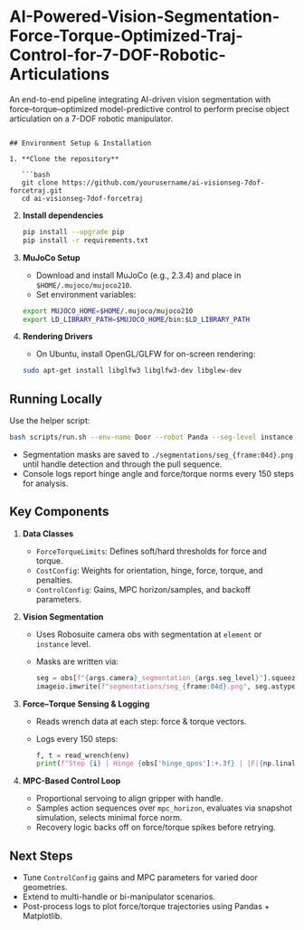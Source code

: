 # AI-Powered-Vision-Segmentation-Force-Torque-Optimized-Traj-Control-for-7-DOF-Robotic-Articulations

An end-to-end pipeline integrating AI-driven vision segmentation with force–torque–optimized model-predictive control to perform precise object articulation on a 7-DOF robotic manipulator.

```

## Environment Setup & Installation

1. **Clone the repository**

   ```bash
   git clone https://github.com/yourusername/ai-visionseg-7dof-forcetraj.git
   cd ai-visionseg-7dof-forcetraj
   ```

2. **Install dependencies**

   ```bash
   pip install --upgrade pip
   pip install -r requirements.txt
   ```

3. **MuJoCo Setup**

   * Download and install MuJoCo (e.g., 2.3.4) and place in `$HOME/.mujoco/mujoco210`.
   * Set environment variables:

   ```bash
   export MUJOCO_HOME=$HOME/.mujoco/mujoco210
   export LD_LIBRARY_PATH=$MUJOCO_HOME/bin:$LD_LIBRARY_PATH
   ```

4. **Rendering Drivers**

   * On Ubuntu, install OpenGL/GLFW for on-screen rendering:

   ```bash
   sudo apt-get install libglfw3 libglfw3-dev libglew-dev
   ```

## Running Locally

Use the helper script:

```bash
bash scripts/run.sh --env-name Door --robot Panda --seg-level instance --max-steps 2000
```

* Segmentation masks are saved to `./segmentations/seg_{frame:04d}.png` until handle detection and through the pull sequence.
* Console logs report hinge angle and force/torque norms every 150 steps for analysis.

## Key Components

1. **Data Classes**

   * `ForceTorqueLimits`: Defines soft/hard thresholds for force and torque.
   * `CostConfig`: Weights for orientation, hinge, force, torque, and penalties.
   * `ControlConfig`: Gains, MPC horizon/samples, and backoff parameters.

2. **Vision Segmentation**

   * Uses Robosuite camera obs with segmentation at `element` or `instance` level.
   * Masks are written via:

     ```python
     seg = obs[f"{args.camera}_segmentation_{args.seg_level}"].squeeze(-1)
     imageio.imwrite(f"segmentations/seg_{frame:04d}.png", seg.astype(np.uint8))
     ```

3. **Force–Torque Sensing & Logging**

   * Reads wrench data at each step: force & torque vectors.
   * Logs every 150 steps:

     ```python
     f, t = read_wrench(env)
     print(f"Step {i} | Hinge {obs['hinge_qpos']:+.3f} | |F|{np.linalg.norm(f):.1f}N | |T|{np.linalg.norm(t):.1f}Nm")
     ```

4. **MPC-Based Control Loop**

   * Proportional servoing to align gripper with handle.
   * Samples action sequences over `mpc_horizon`, evaluates via snapshot simulation, selects minimal force norm.
   * Recovery logic backs off on force/torque spikes before retrying.

## Next Steps

* Tune `ControlConfig` gains and MPC parameters for varied door geometries.
* Extend to multi-handle or bi-manipulator scenarios.
* Post-process logs to plot force/torque trajectories using Pandas + Matplotlib.

